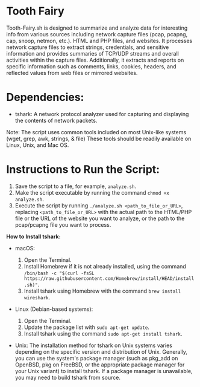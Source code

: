 # Tooth Fairy
Tooth-Fairy.sh is designed to summarize and analyze data for interesting info from various sources including network capture files (pcap, pcapng, cap, snoop, netmon, etc.). HTML and PHP files, and websites. It processes network capture files to extract strings, credentials, and sensitive information and provides summaries of TCP/UDP streams and overall activities within the capture files. Additionally, it extracts and reports on specific information such as comments, links, cookies, headers, and reflected values from web files or mirrored websites.  

# Dependencies:
- tshark: A network protocol analyzer used for capturing and displaying the contents of network packets.

Note: The script uses common tools included on most Unix-like systems (wget, grep, awk, strings, & file) These tools should be readily available on Linux, Unix, and Mac OS. 

# Instructions to Run the Script:
1. Save the script to a file, for example, `analyze.sh`.
2. Make the script executable by running the command `chmod +x analyze.sh`.
3. Execute the script by running `./analyze.sh <path_to_file_or_URL>`, replacing `<path_to_file_or_URL>` with the actual path to the HTML/PHP file or the URL of the website you want to analyze, or the path to the pcap/pcapng file you want to process.

**How to Install tshark:**
- macOS:
  1. Open the Terminal.
  2. Install Homebrew if it is not already installed, using the command `/bin/bash -c "$(curl -fsSL https://raw.githubusercontent.com/Homebrew/install/HEAD/install.sh)"`.
  3. Install tshark using Homebrew with the command `brew install wireshark`.

- Linux (Debian-based systems):
  1. Open the Terminal.
  2. Update the package list with `sudo apt-get update`.
  3. Install tshark using the command `sudo apt-get install tshark`.

- Unix:
  The installation method for tshark on Unix systems varies depending on the specific version and distribution of Unix. Generally, you can use the system's package manager (such as pkg_add on OpenBSD, pkg on FreeBSD, or the appropriate package manager for your Unix variant) to install tshark. If a package manager is unavailable, you may need to build tshark from source.

